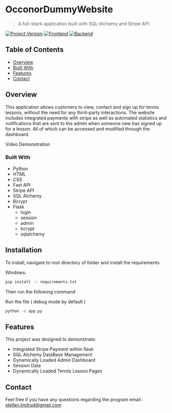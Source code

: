 # OcconorDummyWebsite
> A full-stack application built with SQL-Alchemy and Stripe API

[![Project Version][version-image]][version-url]
[![Frontend][Frontend-image]][Frontend-url]
[![Backend][Backend-image]][Backend-url]

## Table of Contents

- [Overview](#overview)
- [Built With](#built-with)
- [Features](#features)
- [Contact](#contact)

## Overview

This application allows customers to view, contact and sign up for tennis lessons, without the need for any third-party interactions. 
The website includes integrated payments with stripe as well as automated statistics and notifications that are sent to the admin
when someone new has signed up for a lesson. All of which can be accessed and modified through the dashboard.

Video Demonstration

### Built With
* Python
* HTML
* CSS
* Fast API
* Stripe API
* SQL Alchemy
* Bcrypt
* Flask
  * login
  * session
  * admin
  * bcrypt
  * sqlalchemy


## Installation

To install, navigate to root directory of folder and install the requirements

Windows: 
```sh
pip install -r requirements.txt
```
Then run the following command

Run the file ( debug mode by default )
```sh
python -m app.py
```

## Features

This project was designed to demonstrate:

* Integrated Stripe Payment within flask
* SQL Alchemy DataBase Management
* Dynamically Loaded Admin Dashboard
* Session Data
* Dynamically Loaded Tennis Lesson Pages

  
## Contact
Feel free if you have any questions regarding the program
email : stellan.lindrud@gmail.com


<!-- Markdown link & img dfn's -->

[header-url]: github-template.png
[header-link]: https://github.com/alexandrerosseto

[repository-url]: https://github.com/alexandrerosseto/wbshopping

[cloud-provider-url]: https://wbshopping.herokuapp.com

[linkedin-url]: https://www.linkedin.com/in/alexandrerosseto

[wiki]: https://github.com/yourname/yourproject/wiki

[version-image]: https://img.shields.io/badge/Version-1.0.0-brightgreen?style=for-the-badge&logo=appveyor
[version-url]: https://img.shields.io/badge/version-1.0.0-green
[Frontend-image]: https://img.shields.io/badge/Frontend-HTML_CSS-blue?style=for-the-badge
[Frontend-url]: https://img.shields.io/badge/Frontend-HTML_CSS-blue?style=for-the-badge
[Backend-image]: https://img.shields.io/badge/Backend-Python-important?style=for-the-badge
[Backend-url]: https://img.shields.io/badge/Backend-Python-important?style=for-the-badge


